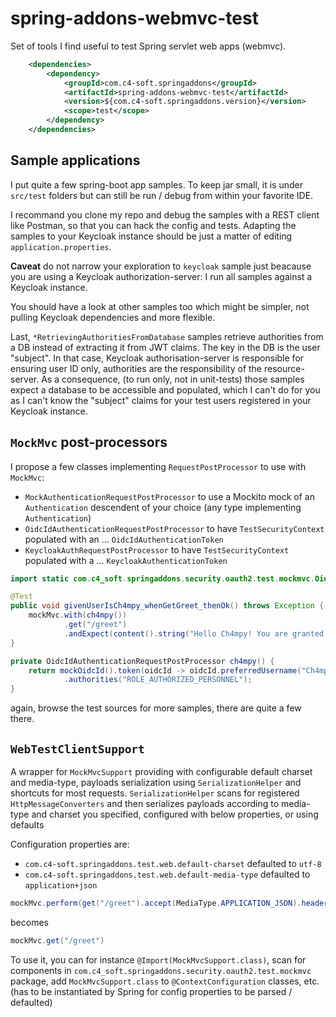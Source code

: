 # spring-addons-webmvc-test

Set of tools I find useful to test Spring servlet web apps (webmvc).

```xml
    <dependencies>
        <dependency>
            <groupId>com.c4-soft.springaddons</groupId>
            <artifactId>spring-addons-webmvc-test</artifactId>
            <version>${com.c4-soft.springaddons.version}</version>
            <scope>test</scope>
        </dependency>
    </dependencies>
```

## Sample applications

I put quite a few spring-boot app samples. To keep jar small, it is under `src/test` folders but can still be run / debug from within your favorite IDE.

I recommand you clone my repo and debug the samples with a REST client like Postman, so that you can hack the config and tests.
Adapting the samples to your Keycloak instance should be just a matter of editing `application.properties`.

**Caveat** do not narrow your exploration to `keycloak` sample just beacause you are using a Keycloak authorization-server:
I run all samples against a Keycloak instance.

You should have a look at other samples too which might be simpler, not pulling Keycloak dependencies and more flexible.

Last, `*RetrievingAuthoritiesFromDatabase` samples retrieve authorities from a DB instead of extracting it from JWT claims. The key in the DB is the user "subject".
In that case, Keycloak authorisation-server is responsible for ensuring user ID only, authorities are the responsibility of the resource-server.
As a consequence, (to run only, not in unit-tests) those samples expect a database to be accessible and populated, which I can't do for you
as I can't know the "subject" claims for your test users registered in your Keycloak instance.

## `MockMvc` post-processors

I propose a few classes implementing `RequestPostProcessor` to use with `MockMvc`:

- `MockAuthenticationRequestPostProcessor` to use a Mockito mock of an `Authentication` descendent of your choice (any type implementing `Authentication`)
- `OidcIdAuthenticationRequestPostProcessor` to have `TestSecurityContext` populated with an ... `OidcIdAuthenticationToken`
- `KeycloakAuthRequestPostProcessor` to have `TestSecurityContext` populated with a ... `KeycloakAuthenticationToken`

```java
import static com.c4_soft.springaddons.security.oauth2.test.mockmvc.OidcIdAuthenticationRequestPostProcessor.mockOidcId;

@Test
public void givenUserIsCh4mpy_whenGetGreet_thenOk() throws Exception {
    mockMvc.with(ch4mpy())
            .get("/greet")
            .andExpect(content().string("Hello Ch4mpy! You are granted with [ROLE_AUTHORIZED_PERSONNEL]."));
}

private OidcIdAuthenticationRequestPostProcessor ch4mpy() {
    return mockOidcId().token(oidcId -> oidcId.preferredUsername("Ch4mpy"))
            .authorities("ROLE_AUTHORIZED_PERSONNEL");
}
```

again, browse the test sources for more samples, there are quite a few there.

## `WebTestClientSupport`

A wrapper for `MockMvcSupport` providing with configurable default charset and media-type, payloads serialization using `SerializationHelper` and shortcuts for most requests.
`SerializationHelper` scans for registered `HttpMessageConverters` and then serializes payloads according to media-type and charset you specified, configured with below properties, or using defaults

Configuration properties are:

- `com.c4-soft.springaddons.test.web.default-charset` defaulted to `utf-8`
- `com.c4-soft.springaddons.test.web.default-media-type` defaulted to `application+json`

```java
mockMvc.perform(get("/greet").accept(MediaType.APPLICATION_JSON).header("Accept-Encoding", "UTF-8"))
```

becomes

```java
mockMvc.get("/greet")
```

To use it, you can for instance `@Import(MockMvcSupport.class)`, scan for components in `com.c4_soft.springaddons.security.oauth2.test.mockmvc` package, add `MockMvcSupport.class` to `@ContextConfiguration` classes, etc. (has to be instantiated by Spring for config properties to be parsed / defaulted)
